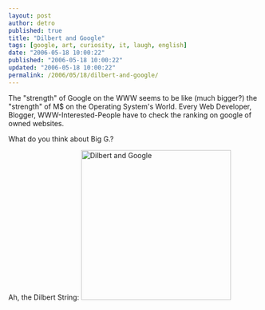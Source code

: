 ```yaml
---
layout: post
author: detro
published: true
title: "Dilbert and Google"
tags: [google, art, curiosity, it, laugh, english]
date: "2006-05-18 10:00:22"
published: "2006-05-18 10:00:22"
updated: "2006-05-18 10:00:22"
permalink: /2006/05/18/dilbert-and-google/
---
```


The "strength" of Google on the WWW seems to be like (much bigger?) the "strength" of M$ on the Operating System's World. Every Web Developer, Blogger, WWW-Interested-People have to check the ranking on google of owned websites.

What do you think about Big G.?

Ah, the Dilbert String:
<a href="http://www.dilbert.com/comics/dilbert/archive/images/dilbert2073281060516.gif"><img src="http://www.dilbert.com/comics/dilbert/archive/images/dilbert2073281060516.gif" alt="Dilbert and Google" width="300" /></a>
